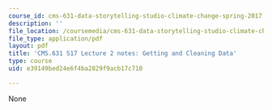 ```yaml
---
course_id: cms-631-data-storytelling-studio-climate-change-spring-2017
description: ''
file_location: /coursemedia/cms-631-data-storytelling-studio-climate-change-spring-2017/e39149bed24e6f4ba2829f9acb17c710_MITCMS_631S17_lec2_data_nt.pdf
file_type: application/pdf
layout: pdf
title: 'CMS.631 S17 Lecture 2 notes: Getting and Cleaning Data'
type: course
uid: e39149bed24e6f4ba2829f9acb17c710

---
```

None